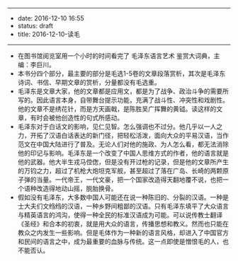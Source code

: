 - --
- date: 2016-12-10 16:55
- status: draft
- title: 2016-12-10-读毛
- --
- 在图书馆阅览室用一个小时的时间看完了 毛泽东语言艺术 鉴赏大词典，主编：李巨川。
- 本书分四个部分，最主要的部分是毛选1-5卷的文章段落赏析，其次是毛泽东诗词、书信、早期文章的赏析，分量都没有毛选重。
- 毛泽东是文章大家，他的文章都是应用文，都是为了战争、政治斗争的需要所写的。因此语言本身，自带舞台提示功能，充满了战斗性、冲突性和戏剧性。他的文章不是绣花针，而是方天画戟，是陈胜吴广挥舞的黄钺。读这样的文章，有时会被他创造性的句式所感动。
- 毛泽东对于白话文的影响，见仁见智。怎么强调也不过分。他几乎以一人之力，开拓了汉语白话表达的新门径，把轻松活泼，面向大众的平易汉语，当作范文在中国大陆进行了普及。无论人们对他的施政、为人怎么看，都无法消除他的印记与影响。毛泽东是一个改变了中国人思维方式的作者，他的语言就是他的武器。他大半生戎马倥偬，但是没有开过枪的记录，但是他的文章所产生的万钧之力，超过了机枪大炮坦克军舰，甚至超过了落在广岛、长崎的两颗原子弹的当量。一代帝王，一代文豪，把一个国家改造得天翻地覆不说，也把一个语种改造得地动山摇，脱胎换骨。
- 假如没有毛泽东，大多数中国人可能还在说一种陈旧的、分裂的汉语。一种是士大夫们文绉绉的汉语，一种乡野间粗鄙的汉语。只有毛泽东填平了大众语言与精英语言的鸿沟，使得一种全民的标准汉语成为可能。可以说传教士翻译《圣经》和合本的初衷，就是用大众的语言，传播思想和教义。然而也只能在教众之内发生一些影响。但是毛体作为一种新的语言风格，却进入了中国官方和民间的语言之中，成为最重要的血脉与传统。这一点即使是憎恨毛的人，也不能否认。
